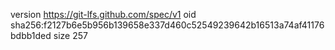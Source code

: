 version https://git-lfs.github.com/spec/v1
oid sha256:f2127b6e5b956b139658e337d460c52549239642b16513a74af41176bdbb1ded
size 257
